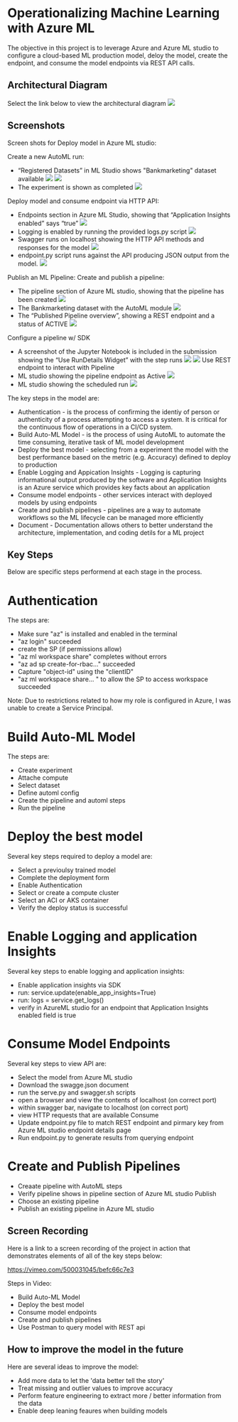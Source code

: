 # Operationalizing Machine Learning with Azure ML 

The objective in this project is to leverage Azure and Azure ML studio to configure a cloud-based ML production model, deloy the model, create the endpoint, and consume the model endpoints via REST API calls.

## Architectural Diagram

Select the link below to view the architectural diagram
![](screenshots/Deploy_Model/ML_Pipeline_Project_Arch_Diagram.png)

## Screenshots 

Screen shots for Deploy model in Azure ML studio:

Create a new AutoML run:
* “Registered Datasets” in ML Studio shows "Bankmarketing" dataset available
![](screenshots/Deploy_Model/Project_2_Bank_Marketing_Dataset_1.png)
![](screenshots/Deploy_Model/Project_2_Bank_Marketing_Dataset_2.png)
* The experiment is shown as completed
![](screenshots/Deploy_Model/Project_2_Bank_Marketing_Experiment_Completed.png)

Deploy model and consume endpoint via HTTP API:
* Endpoints section in Azure ML Studio, showing that “Application Insights enabled” says “true”
![](screenshots/Deploy_Model/Endpoint_Application_Insights_True.png)
* Logging is enabled by running the provided logs.py script
![](screenshots/Deploy_Model/Logs_python_script_run_results.png)
* Swagger runs on localhost showing the HTTP API methods and responses for the model
![](screenshots/Deploy_Model/Swagger_runs_on_localhost.png)
* endpoint.py script runs against the API producing JSON output from the model.
![](screenshots/Deploy_Model/Endpoint_Application_Insights_True.png)


Publish an ML Pipeline:
Create and publish a pipeline:
* The pipeline section of Azure ML studio, showing that the pipeline has been created
![](screenshots/Publish_Model/Pipeline_Created.png)
* The Bankmarketing dataset with the AutoML module
![](screenshots/Publish_Model/Bank_market_input_dataset_with_AutoML.png)
* The “Published Pipeline overview”, showing a REST endpoint and a status of ACTIVE
![](screenshots/Publish_Model/Published_Pipeline_Overview_with_REST%20endpoint.png)

Configure a pipeline w/ SDK
* A screenshot of the Jupyter Notebook is included in the submission showing the “Use RunDetails Widget” with the step runs
![](screenshots/Publish_Model/Run_details_widget_1.png)
![](screenshots/Publish_Model/Run_details_widget_2.png)
Use REST endpoint to interact with Pipeline
* ML studio showing the pipeline endpoint as Active
![](screenshots/Publish_Model/ML_Studio_showing_pipeline_endpoint__Active.png)
* ML studio showing the scheduled run
![](screenshots/Publish_Model/ML_Studio_showing_scheduled_run_completed.png)


The key steps in the model are:

* Authentication - is the process of confirming the identiy of person or authenticity of a process attempting to access a system. It is critical for the continuous flow of operations in a CI/CD system.
* Build Auto-ML Model - is the process of using AutoML to automate the time consuming, iterative task of ML model development
* Deploy the best model - selecting from a experiment the model with the best performance based on the metric (e.g. Accuracy) defined to deploy to production
* Enable Logging and Appication Insights - Logging is capturing informational output produced by the software and Application Insights is an Azure service which provides key facts about an application
* Consume model endpoints - other services interact with deployed models by using endpoints 
* Create and publish pipelines - pipelines are a way to automate workflows so the ML lifecycle can be managed more efficiently
* Document - Documentation allows others to better understand the architecture, implementation, and coding detils for a ML project

## Key Steps
Below are specific steps performend at each stage in the process.  

# Authentication
The steps are:
* Make sure "az" is installed and enabled in the terminal
* "az login" succeeded
* create the SP (if permissions allow)
* "az ml workspace share" completes without errors
* "az ad sp create-for-rbac..." succeeded
* Capture "object-id" using the "clientID"
* "az ml workspace share... " to allow the SP to access workspace succeeded

Note: Due to restrictions related to how my role is configured in Azure, I was unable to create a Service Principal. 

# Build Auto-ML Model
The steps are:
* Create experiment
* Attache compute
* Select dataset
* Define automl config
* Create the pipeline and automl steps
* Run the pipeline

# Deploy the best model
Several key steps required to deploy a model are:
* Select a previoulsy trained model
* Complete the deployment form 
* Enable Authentication
* Select or create a compute cluster
* Select an ACI or AKS container 
* Verify the deploy status is successful

# Enable Logging and application Insights
Several key steps to enable logging and application insights:
* Enable application insights via SDK
* run: service.update(enable_app_insights=True)
* run: logs = service.get_logs()
* verify in AzureML studio for an endpoint that Application Insights enabled field is true

# Consume Model Endpoints
Several key steps to view API are:
* Select the model from Azure ML studio 
* Download the swagge.json document
* run the serve.py and swagger.sh scripts
* open a browser and view the contents of localhost (on correct port)
* within swagger bar, navigate to localhost (on correct port)
* view HTTP requests that are available 
Consume
* Update endpoint.py file to match REST endpoint and pirmary key from Azure ML studio endpoint details page
* Run endpoint.py to generate results from querying endpoint

# Create and Publish Pipelines
* Creaate pipeline with AutoML steps
* Verify pipeline shows in pipeline section of Azure ML studio
Publish
* Choose an existing pipeline
* Publish an existing pipeline in Azure ML studio

## Screen Recording
Here is a link to a screen recording of the project in action that demonstrates elements of all of the key steps below:

https://vimeo.com/500031045/befc66c7e3 

Steps in Video:
* Build Auto-ML Model 
* Deploy the best model 
* Consume model endpoints 
* Create and publish pipelines
* Use Postman to query model with REST api

## How to improve the model in the future

Here are several ideas to improve the model:
* Add more data to let the 'data better tell the story'
* Treat missing and outlier values to improve accuracy
* Perform feature engineering to extract more / better information from the data
* Enable deep leaning feaures when building models

